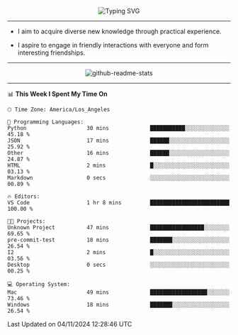 <p align="center">
  <img src="https://readme-typing-svg.demolab.com?font=Fira+Code&weight=500&size=32&duration=2500&pause=1600&center=true&vCenter=true&random=false&width=1024&height=64&lines=Hi+there+%F0%9F%91%8B;I'm+delighted+you+could+make+it+here+%F0%9F%8E%89;I'm+Harry%2C+a+college+student+still+finding+my+way" alt="Typing SVG" />
</p>


---


- I aim to acquire diverse new knowledge through practical experience.

- I aspire to engage in friendly interactions with everyone and form interesting friendships.


---


<p align="center">
  <img src="https://github-readme-stats.vercel.app/api?username=Harry-Jing&show_icons=true" alt="github-readme-stats"/>
</p>


---

<!--START_SECTION:waka-->
📊 **This Week I Spent My Time On** 

```text
🕑︎ Time Zone: America/Los_Angeles

💬 Programming Languages: 
Python                   30 mins             ███████████░░░░░░░░░░░░░░   45.18 % 
JSON                     17 mins             ██████░░░░░░░░░░░░░░░░░░░   25.92 % 
Other                    16 mins             ██████░░░░░░░░░░░░░░░░░░░   24.87 % 
HTML                     2 mins              █░░░░░░░░░░░░░░░░░░░░░░░░   03.13 % 
Markdown                 0 secs              ░░░░░░░░░░░░░░░░░░░░░░░░░   00.89 % 

🔥 Editors: 
VS Code                  1 hr 8 mins         █████████████████████████   100.00 % 

🐱‍💻 Projects: 
Unknown Project          47 mins             █████████████████░░░░░░░░   69.65 % 
pre-commit-test          18 mins             ███████░░░░░░░░░░░░░░░░░░   26.54 % 
I2                       2 mins              █░░░░░░░░░░░░░░░░░░░░░░░░   03.56 % 
Desktop                  0 secs              ░░░░░░░░░░░░░░░░░░░░░░░░░   00.25 % 

💻 Operating System: 
Mac                      49 mins             ██████████████████░░░░░░░   73.46 % 
Windows                  18 mins             ███████░░░░░░░░░░░░░░░░░░   26.54 % 
```


 Last Updated on 04/11/2024 12:28:46 UTC
<!--END_SECTION:waka-->
